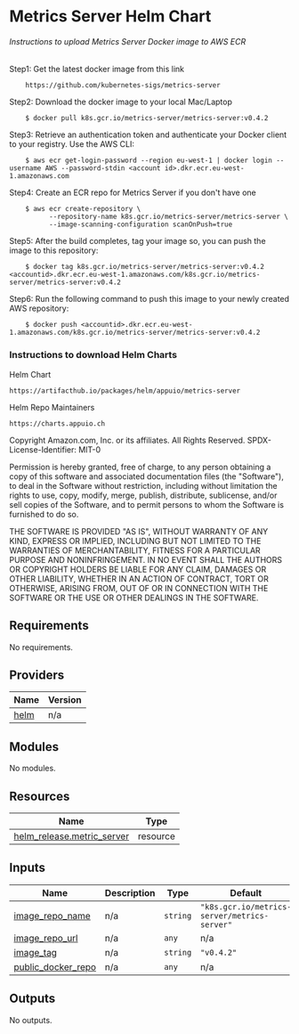# Metrics Server Helm Chart

###### Instructions to upload Metrics Server Docker image to AWS ECR

Step1: Get the latest docker image from this link
        
        https://github.com/kubernetes-sigs/metrics-server
        
Step2: Download the docker image to your local Mac/Laptop
        
        $ docker pull k8s.gcr.io/metrics-server/metrics-server:v0.4.2
        
Step3: Retrieve an authentication token and authenticate your Docker client to your registry. Use the AWS CLI:
        
        $ aws ecr get-login-password --region eu-west-1 | docker login --username AWS --password-stdin <account id>.dkr.ecr.eu-west-1.amazonaws.com
        
Step4: Create an ECR repo for Metrics Server if you don't have one 
    
        $ aws ecr create-repository \
              --repository-name k8s.gcr.io/metrics-server/metrics-server \
              --image-scanning-configuration scanOnPush=true 
              
Step5: After the build completes, tag your image so, you can push the image to this repository:
        
        $ docker tag k8s.gcr.io/metrics-server/metrics-server:v0.4.2 <accountid>.dkr.ecr.eu-west-1.amazonaws.com/k8s.gcr.io/metrics-server/metrics-server:v0.4.2
        
Step6: Run the following command to push this image to your newly created AWS repository:
        
        $ docker push <accountid>.dkr.ecr.eu-west-1.amazonaws.com/k8s.gcr.io/metrics-server/metrics-server:v0.4.2

### Instructions to download Helm Charts

Helm Chart
    
    https://artifacthub.io/packages/helm/appuio/metrics-server

Helm Repo Maintainers

    https://charts.appuio.ch
    

<!-- BEGINNING OF PRE-COMMIT-TERRAFORM DOCS HOOK -->
Copyright Amazon.com, Inc. or its affiliates. All Rights Reserved.
SPDX-License-Identifier: MIT-0

Permission is hereby granted, free of charge, to any person obtaining a copy of this
software and associated documentation files (the "Software"), to deal in the Software
without restriction, including without limitation the rights to use, copy, modify,
merge, publish, distribute, sublicense, and/or sell copies of the Software, and to
permit persons to whom the Software is furnished to do so.

THE SOFTWARE IS PROVIDED "AS IS", WITHOUT WARRANTY OF ANY KIND, EXPRESS OR IMPLIED,
INCLUDING BUT NOT LIMITED TO THE WARRANTIES OF MERCHANTABILITY, FITNESS FOR A
PARTICULAR PURPOSE AND NONINFRINGEMENT. IN NO EVENT SHALL THE AUTHORS OR COPYRIGHT
HOLDERS BE LIABLE FOR ANY CLAIM, DAMAGES OR OTHER LIABILITY, WHETHER IN AN ACTION
OF CONTRACT, TORT OR OTHERWISE, ARISING FROM, OUT OF OR IN CONNECTION WITH THE
SOFTWARE OR THE USE OR OTHER DEALINGS IN THE SOFTWARE.

## Requirements

No requirements.

## Providers

| Name | Version |
|------|---------|
| <a name="provider_helm"></a> [helm](#provider\_helm) | n/a |

## Modules

No modules.

## Resources

| Name | Type |
|------|------|
| [helm_release.metric_server](https://registry.terraform.io/providers/hashicorp/helm/latest/docs/resources/release) | resource |

## Inputs

| Name | Description | Type | Default | Required |
|------|-------------|------|---------|:--------:|
| <a name="input_image_repo_name"></a> [image\_repo\_name](#input\_image\_repo\_name) | n/a | `string` | `"k8s.gcr.io/metrics-server/metrics-server"` | no |
| <a name="input_image_repo_url"></a> [image\_repo\_url](#input\_image\_repo\_url) | n/a | `any` | n/a | yes |
| <a name="input_image_tag"></a> [image\_tag](#input\_image\_tag) | n/a | `string` | `"v0.4.2"` | no |
| <a name="input_public_docker_repo"></a> [public\_docker\_repo](#input\_public\_docker\_repo) | n/a | `any` | n/a | yes |

## Outputs

No outputs.
<!-- END OF PRE-COMMIT-TERRAFORM DOCS HOOK -->

